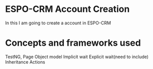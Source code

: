 # ESPO-CRM Account Creation
In this I am going to create a account in ESPO-CRM
# Concepts and frameworks used
TestNG,
Page Object model
Implicit wait
Explicit wait(need to include)
Inheritance
Actions
